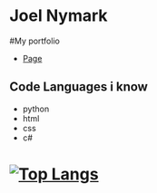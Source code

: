 # Joel Nymark
#My portfolio
- [Page](https://joelnymark.github.io/MyPortfolio/)
## Code Languages i know
- python
- html
- css
- c#
# [![Top Langs](https://github-readme-stats.vercel.app/api/top-langs/?username=JoelNymark&layout=compact)](https://github.com/anuraghazra/github-readme-stats)
